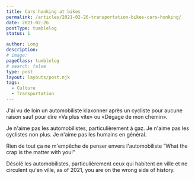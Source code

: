 ```yaml
---
title: Cars honking at bikes
permalink: /articles/2021-02-26-transportation-bikes-cars-honking/
date: 2021-02-26
postType: tumblelog
status: 1

author: Long
description:
# image:
pageClass: tumblelog
# search: false
type: post
layout: layouts/post.njk
tags:
  - Culture
  - Transportation
---
```


J'ai vu de loin un automobiliste klaxonner après un cycliste pour aucune raison sauf pour dire «Va plus vite» ou «Dégage de mon chemin».

Je n'aime pas les automobilistes, particulièrement à gaz. Je n'aime pas les cyclistes non plus. Je n'aime pas les humains en général.

Rien de tout ça ne m'empêche de penser envers l'automobiliste “What the crap is the matter with you!”

Désolé les automobilistes, particulièrement ceux qui habitent en ville et ne circulent qu'en ville, as of 2021, you are on the wrong side of history.
